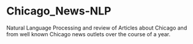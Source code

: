 # Chicago_News-NLP
Natural Language Processing and review of Articles about Chicago and from well known Chicago news outlets over the course of a year.
